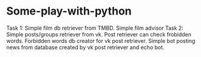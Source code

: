 # Some-play-with-python
Task 1:
  Simple film db retriever from TMBD.
  Simple film advisor
Task 2:
  Simple posts/groups retriever from vk. Post retriever can check frobidden words.
  Forbidden words db creator for vk post retriever.
  Simple bot posting news from database created by vk post retriever and echo bot.
